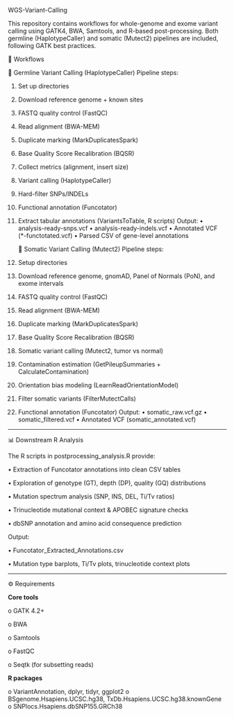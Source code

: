 WGS-Variant-Calling

This repository contains workflows for whole-genome and exome variant calling using GATK4, BWA, Samtools, and R-based post-processing.
Both germline (HaplotypeCaller) and somatic (Mutect2) pipelines are included, following GATK best practices.


🚀 Workflows
   
   🧬 Germline Variant Calling (HaplotypeCaller)
Pipeline steps:
1.	Set up directories
2.	Download reference genome + known sites
3.	FASTQ quality control (FastQC)
4.	Read alignment (BWA-MEM)
5.	Duplicate marking (MarkDuplicatesSpark)
6.	Base Quality Score Recalibration (BQSR)
7.	Collect metrics (alignment, insert size)
8.	Variant calling (HaplotypeCaller)
9.	Hard-filter SNPs/INDELs
10.	Functional annotation (Funcotator)
11.	Extract tabular annotations (VariantsToTable, R scripts)
Output:
•	analysis-ready-snps.vcf
•	analysis-ready-indels.vcf
•	Annotated VCF (*-functotated.vcf)
•	Parsed CSV of gene-level annotations


      🧬 Somatic Variant Calling (Mutect2)
Pipeline steps:
1.	Setup directories
2.	Download reference genome, gnomAD, Panel of Normals (PoN), and exome intervals
3.	FASTQ quality control (FastQC)
4.	Read alignment (BWA-MEM)
5.	Duplicate marking (MarkDuplicatesSpark)
6.	Base Quality Score Recalibration (BQSR)
7.	Somatic variant calling (Mutect2, tumor vs normal)
8.	Contamination estimation (GetPileupSummaries + CalculateContamination)
9.	Orientation bias modeling (LearnReadOrientationModel)
10.	Filter somatic variants (FilterMutectCalls)
11.	Functional annotation (Funcotator)
Output:
•	somatic_raw.vcf.gz
•	somatic_filtered.vcf
•	Annotated VCF (somatic_annotated.vcf)

________________________________________

📊 Downstream R Analysis

The R scripts in postprocessing_analysis.R provide:

•  Extraction of Funcotator annotations into clean CSV tables

•	Exploration of genotype (GT), depth (DP), quality (GQ) distributions

•	Mutation spectrum analysis (SNP, INS, DEL, Ti/Tv ratios)

•	Trinucleotide mutational context & APOBEC signature checks

•	dbSNP annotation and amino acid consequence prediction

Output:

•	Funcotator_Extracted_Annotations.csv

•	Mutation type barplots, Ti/Tv plots, trinucleotide context plots

________________________________________

⚙️ Requirements

**Core tools**

o	GATK 4.2+

o	BWA

o	Samtools

o	FastQC

o	Seqtk (for subsetting reads)

**R packages**

o	VariantAnnotation, dplyr, tidyr, ggplot2
o	BSgenome.Hsapiens.UCSC.hg38, TxDb.Hsapiens.UCSC.hg38.knownGene
o	SNPlocs.Hsapiens.dbSNP155.GRCh38
